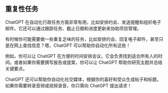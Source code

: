 ## 重复性任务

ChatGPT 在自动化行政任务方面非常有用，比如安排约会、发送提醒和组织电子邮件。它还可以通过跟踪任务、截止日期和进度更新来协助项目管理。

有时候你可能需要做一些重复乏味的任务，比如安排约会、回复电子邮件，甚至只是在网上查找信息？嗯，ChatGPT 可以帮助你自动化所有这些！

例如，你可以让 ChatGPT 在方便的时间安排会议，它会负责找到适合所有人的时间。或者如果你需要撰写报告或提案，你可以让 ChatGPT 帮助你研究主题并总结关键要点。

ChatGPT 还可以帮助你自动化社交媒体，根据你的喜好和受众生成帖子和标题。如果你需要转录音频或视频录音，你只需向 ChatGPT 提出请求！
